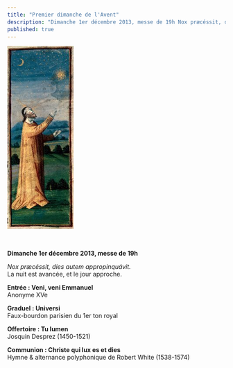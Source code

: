```yaml
---
title: "Premier dimanche de l'Avent"
description: "Dimanche 1er décembre 2013, messe de 19h Nox præcéssit, dies autem appropinquávit. La nuit est avancée, et le jour approche. Entrée : Veni, veni Emmanuel Anonyme XVe Graduel : Universi Faux-bourdon parisien du 1er ton royal Offertoire : Tu lumen Josquin..."
published: true
---
```


![](/images/2013-12-01-etoile.jpg)

&nbsp;

**Dimanche 1er décembre 2013, messe de 19h**

*Nox præcéssit, dies autem appropinquávit.*  
La nuit est avancée, et le jour approche.

**Entrée : Veni, veni Emmanuel**  
Anonyme XVe

**Graduel : Universi**  
Faux-bourdon parisien du 1er ton royal

**Offertoire : Tu lumen**  
Josquin Desprez (1450-1521)

**Communion : Christe qui lux es et dies**  
Hymne & alternance polyphonique de Robert White (1538-1574)